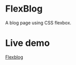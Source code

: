 # FlexBlog

A blog page using CSS flexbox.

# Live demo
[Flexblog](https://flexblog-five.vercel.app/)
